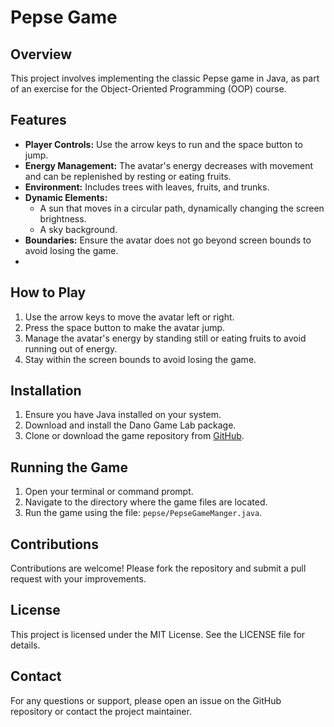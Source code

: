 # Pepse Game

## Overview
This project involves implementing the classic Pepse game in Java, as part of an exercise for the Object-Oriented Programming (OOP) course.

## Features
- **Player Controls:** Use the arrow keys to run and the space button to jump.
- **Energy Management:** The avatar's energy decreases with movement and can be replenished by resting or eating fruits.
- **Environment:** Includes trees with leaves, fruits, and trunks.
- **Dynamic Elements:**
  - A sun that moves in a circular path, dynamically changing the screen brightness.
  - A sky background.
- **Boundaries:** Ensure the avatar does not go beyond screen bounds to avoid losing the game.
- 
## How to Play
1. Use the arrow keys to move the avatar left or right.
2. Press the space button to make the avatar jump.
3. Manage the avatar's energy by standing still or eating fruits to avoid running out of energy.
4. Stay within the screen bounds to avoid losing the game.

## Installation
1. Ensure you have Java installed on your system.
2. Download and install the Dano Game Lab package.
3. Clone or download the game repository from [GitHub](https://github.com/jamilbar/Pepse-Game).

## Running the Game
1. Open your terminal or command prompt.
2. Navigate to the directory where the game files are located.
3. Run the game using the file: `pepse/PepseGameManger.java`.

## Contributions
Contributions are welcome! Please fork the repository and submit a pull request with your improvements.

## License
This project is licensed under the MIT License. See the LICENSE file for details.

## Contact
For any questions or support, please open an issue on the GitHub repository or contact the project maintainer.

  
